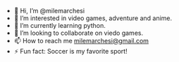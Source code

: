 - 👋 Hi, I’m @milemarchesi
- 👀 I’m interested in video games, adventure and anime. 
- 🌱 I’m currently learning python. 
- 💞️ I’m looking to collaborate on viedo games.
- 📫 How to reach me milemarchesi@gmail.com
- ⚡ Fun fact: Soccer is my favorite sport!

<!---
milemarchesi/milemarchesi is a ✨ special ✨ repository because its `README.md` (this file) appears on your GitHub profile.
You can click the Preview link to take a look at your changes.
--->
